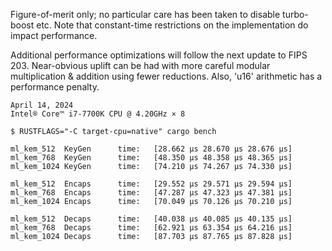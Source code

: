 Figure-of-merit only; no particular care has been taken to disable turbo-boost etc.
Note that constant-time restrictions on the implementation do impact performance.

Additional performance optimizations will follow the next update to FIPS 203.
Near-obvious uplift can be had with more careful modular multiplication & addition
using fewer reductions. Also, 'u16' arithmetic has a performance penalty.

~~~
April 14, 2024
Intel® Core™ i7-7700K CPU @ 4.20GHz × 8

$ RUSTFLAGS="-C target-cpu=native" cargo bench

ml_kem_512  KeyGen      time:   [28.662 µs 28.670 µs 28.676 µs]
ml_kem_768  KeyGen      time:   [48.350 µs 48.358 µs 48.365 µs]
ml_kem_1024 KeyGen      time:   [74.210 µs 74.267 µs 74.330 µs]

ml_kem_512  Encaps      time:   [29.552 µs 29.571 µs 29.594 µs]
ml_kem_768  Encaps      time:   [47.287 µs 47.323 µs 47.381 µs]
ml_kem_1024 Encaps      time:   [70.049 µs 70.126 µs 70.210 µs]

ml_kem_512  Decaps      time:   [40.038 µs 40.085 µs 40.135 µs]
ml_kem_768  Decaps      time:   [62.921 µs 63.354 µs 64.216 µs]
ml_kem_1024 Decaps      time:   [87.703 µs 87.765 µs 87.828 µs]
~~~
